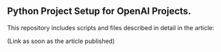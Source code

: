 ## Python Project Setup for OpenAI Projects.

This repository includes scripts and files described in detail in the article:

(Link as soon as the article published)
